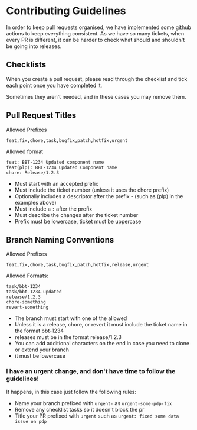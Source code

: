 # Contributing Guidelines

In order to keep pull requests organised, we have implemented some github actions to keep everything consistent. As we have so many tickets, when every PR is different, it can be harder to check what should and shouldn't be going into releases.

## Checklists

When you create a pull request, please read through the checklist and tick each point once you have completed it.

Sometimes they aren't needed, and in these cases you may remove them.

## Pull Request Titles

Allowed Prefixes

```
feat,fix,chore,task,bugfix,patch,hotfix,urgent
```

Allowed format

```
feat: BBT-1234 Updated component name
feat(plp): BBT-1234 Updated Component name
chore: Release/1.2.3
```

- Must start with an accepted prefix
- Must include the ticket number (unless it uses the chore prefix)
- Optionally includes a descriptor after the prefix - (such as (plp) in the examples above)
- Must include a `:` after the prefix
- Must describe the changes after the ticket number
- Prefix must be lowercase, ticket must be uppercase

## Branch Naming Conventions

Allowed Prefixes

```
feat,fix,chore,task,bugfix,patch,hotfix,release,urgent
```

Allowed Formats:

```
task/bbt-1234
task/bbt-1234-updated
release/1.2.3
chore-something
revert-something
```

- The branch must start with one of the allowed
- Unless it is a release, chore, or revert it must include the ticket name in the format bbt-1234
- releases must be in the format release/1.2.3
- You can add additional characters on the end in case you need to clone or extend your branch
- it must be lowercase

### I have an urgent change, and don't have time to follow the guidelines!

It happens, in this case just follow the following rules:

- Name your branch prefixed with `urgent-` as `urgent-some-pdp-fix`
- Remove any checklist tasks so it doesn't block the pr
- Title your PR prefixed with `urgent` such as `urgent: fixed some data issue on pdp`
